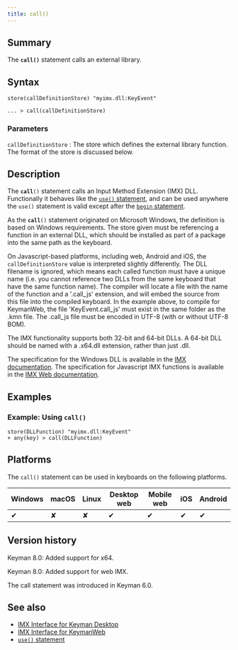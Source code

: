 ```yaml
---
title: call()
---
```

  
## Summary

The **`call()`** statement calls an external library.

## Syntax

``` keyman
store(callDefinitionStore) "myimx.dll:KeyEvent"

... > call(callDefinitionStore)
```

### Parameters

`callDefinitionStore`
:   The store which defines the external library function. The format of
    the store is discussed below.

## Description

The **`call`**`()` statement calls an Input Method Extension (IMX) DLL.
Functionally it behaves like the [`use()` statement](use), and can be
used anywhere the `use()` statement is valid except after the [`begin`
statement](begin).

As the **`call`**`()` statement originated on Microsoft Windows, the
definition is based on Windows requirements. The store given must be
referencing a function in an external DLL, which should be installed as
part of a package into the same path as the keyboard.

On Javascript-based platforms, including web, Android and iOS, the
`callDefinitionStore` value is interpreted slightly differently. The DLL
filename is ignored, which means each called function must have a unique
name (i.e. you cannot reference two DLLs from the same keyboard that
have the same function name). The compiler will locate a file with the
name of the function and a '.call_js' extension, and will embed the
source from this file into the compiled keyboard. In the example above,
to compile for KeymanWeb, the file 'KeyEvent.call_js' must exist in the
same folder as the .kmn file. The .call_js file must be encoded in UTF-8
(with or without UTF-8 BOM).

The IMX functionality supports both 32-bit and 64-bit DLLs. A 64-bit DLL
should be named with a .x64.dll extension, rather than just .dll.

The specification for the Windows DLL is available in the [IMX
documentation](/developer/current-version/guides/develop/imx). The
specification for Javascript IMX functions is available in the [IMX Web
documentation](/developer/current-version/guides/develop/imx/web).

## Examples

### Example: Using `call()`

```
store(DLLFunction) "myimx.dll:KeyEvent"
+ any(key) > call(DLLFunction)
```

## Platforms

The `call()` statement can be used in keyboards on the following
platforms.

| Windows | macOS | Linux | Desktop web | Mobile web | iOS | Android |
|---------|-------|-------|-------------|------------|-----|---------|
| ✔       | ✘     | ✘     | ✔           | ✔          | ✔   | ✔       |

## <span id="id486825"></span>Version history

Keyman 8.0: Added support for x64.

Keyman 8.0: Added support for web IMX.

The call statement was introduced in Keyman 6.0.

## See also

-   [IMX Interface for Keyman
    Desktop](/developer/current-version/guides/develop/imx/)
-   [IMX Interface for
    KeymanWeb](/developer/current-version/guides/develop/imx/web)
-   [`use()` statement](use)
